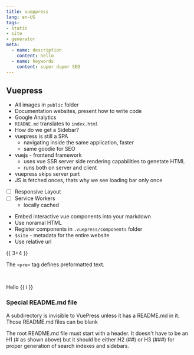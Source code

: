 ```yaml
---
title: vueppress
lang: en-US
tags:
- static
- site
- generator
meta:
  - name: description
    content: hello
  - name: keywords
    content: super duper SEO
---
```


## Vuepress

* All images in `public` folder
* Documentation websites, present how to write code
* Google Analytics
* `READNE.md` translates to `index.html`
* How do we get a Sidebar?
* vuepress is still a SPA
  * navigating inside the same application, faster
  * same goodie for SEO
* vuejs - frontend framework
  * uses vue SSR server side rendering capabilities to genetate HTML
  * runs both on server and client
* vuepress skips server part
* JS is fetched onces, thats why we see loading bar only once
* [ ] Responsive Layout
* [ ] Service Workers
  * locally cached
* Embed interactive vue components into your markdown
* Use noramal HTML
* Register components in `.vuepress/components` folder
* `$site` - metadata for the entire website
* Use relative url

{{ 3+4 }}

The `<pre>` tag defines preformatted text.


<pre style="color:white">
 {{ $page }}
</pre>

<div v-for="i in 3">
 Hello {{ i }}
</div>


### Special README.md file

A subdirectory is invisible to VuePress unless it has a README.md in it. Those README.md files can be blank

The root README.md file must start with a header. It doesn't have to be an H1 (# as shown above) but it should be either H2 (##) or H3 (###) for proper generation of search indexes and sidebars.